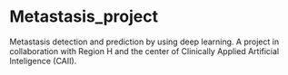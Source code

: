 # Metastasis_project
Metastasis detection and prediction by using deep learning. A project in collaboration with Region H and the center of Clinically Applied Artificial Inteligence (CAII).  
